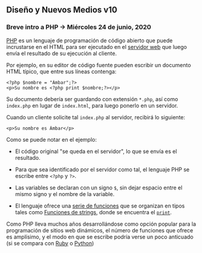 ## Diseño y Nuevos Medios v10 

### Breve intro a PHP → Miércoles 24 de junio, 2020

[PHP](https://www.php.net/manual/es/getting-started.php) es un lenguaje de programación de código abierto que puede incrustarse en el HTML para ser ejecutado en el [servidor web](https://developer.mozilla.org/en-US/docs/Learn/Common_questions/What_is_a_web_server) que luego envía el resultado de su ejecución al cliente. 

Por ejemplo, en su editor de código fuente pueden escribir un documento HTML típico, que entre sus líneas contenga:

```
<?php $nombre = "Ámbar";?> 
<p>Su nombre es <?php print $nombre;?></p>
```

Su documento debería ser guardando con extensión `*.php`, así como `index.php` en lugar de `index.html`, para luego ponerlo en un servidor. 

Cuando un cliente solicite tal `index.php` al servidor, recibirá lo siguiente:

```
<p>Su nombre es Ámbar</p>
```

Como se puede notar en el ejemplo: 

- El código original "se queda en el servidor", lo que se envía es el resultado.

- Para que sea identificado por el servidor como tal, el lenguaje PHP se escribe entre `<?php` y `?>`. 

- Las variables se declaran con un signo `$`, sin dejar espacio entre el mismo signo y el nombre de la variable.

- El lenguaje ofrece una [serie de funciones](https://www.php.net/manual/es/funcref.php) que se organizan en tipos tales como [Funciones de strings](https://www.php.net/manual/es/ref.strings.php), donde se encuentra el [`print`](https://www.php.net/manual/es/function.print.php).

Como PHP lleva muchos años desarrollándose como opción popular para la programación de sitios web dinámicos, el número de funciones que ofrece es amplísimo, y el modo en que se escribe podría verse un poco anticuado (si se compara con [Ruby](https://www.ruby-lang.org/es/documentation/) o [Python](https://www.python.org/about/))


